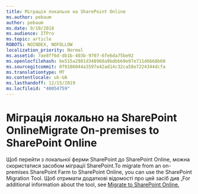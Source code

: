 ```yaml
---
title: Міграція локально на SharePoint Online
ms.author: pebaum
author: pebaum
ms.date: 9/10/2018
ms.audience: ITPro
ms.topic: article
ROBOTS: NOINDEX, NOFOLLOW
localization_priority: Normal
ms.assetid: 7ae8ff6d-db1b-403b-9707-6fe6da75be92
ms.openlocfilehash: be515a2981d348960a9bdbb69e97e711d6668b60
ms.sourcegitcommit: 0f0186044a3597e42ad14c32ca58e7224344dcfa
ms.translationtype: MT
ms.contentlocale: uk-UA
ms.lasthandoff: 12/15/2019
ms.locfileid: "40054759"
---
```

# <a name="migrate-on-premises-to-sharepoint-online"></a><span data-ttu-id="e70f3-102">Міграція локально на SharePoint Online</span><span class="sxs-lookup"><span data-stu-id="e70f3-102">Migrate On-premises to SharePoint Online</span></span>

<span data-ttu-id="e70f3-103">Щоб перейти з локальної ферми SharePoint до SharePoint Online, можна скористатися засобом міграції SharePoint.</span><span class="sxs-lookup"><span data-stu-id="e70f3-103">To migrate from an on-premises SharePoint Farm to SharePoint Online, you can use the SharePoint Migration Tool.</span></span> <span data-ttu-id="e70f3-104">Щоб отримати додаткові відомості про цей засіб див [.](https://go.microsoft.com/fwlink/?linkid=2019574)</span><span class="sxs-lookup"><span data-stu-id="e70f3-104">For additional information about the tool, see [Migrate to SharePoint Online.](https://go.microsoft.com/fwlink/?linkid=2019574)</span></span>
  


